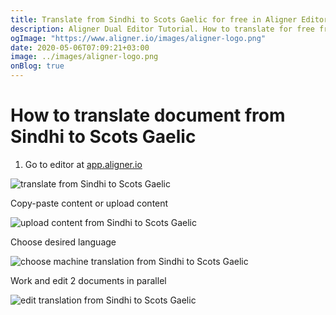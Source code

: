 ```yaml
---
title: Translate from Sindhi to Scots Gaelic for free in Aligner Editor
description: Aligner Dual Editor Tutorial. How to translate for free from Sindhi to Scots Gaelic. Aligner is multilingual document management platform. 
ogImage: "https://www.aligner.io/images/aligner-logo.png"
date: 2020-05-06T07:09:21+03:00
image: ../images/aligner-logo.png
onBlog: true
---
```


# How to translate document from Sindhi to Scots Gaelic

1. Go to editor at [app.aligner.io](https://app.aligner.io "Aligner App web page")

![translate from Sindhi to Scots Gaelic](../aligner-blank-editor.png "translate from Sindhi to Scots Gaelic")

Copy-paste content or upload content

![upload content from Sindhi to Scots Gaelic](../aligner-uploaded-document.png "upload content from Sindhi to Scots Gaelic")

Choose desired language

![choose machine translation from Sindhi to Scots Gaelic](../aligner-language-dropdown.png "choose machine translation from Sindhi to Scots Gaelic")

Work and edit 2 documents in parallel

![edit translation from Sindhi to Scots Gaelic](../aligner-double-sitded-editor.png "edit translation from Sindhi to Scots Gaelic")

